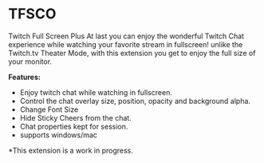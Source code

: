 # TFSCO
Twitch Full Screen Plus
At last you can enjoy the wonderful Twitch Chat experience while watching your favorite stream in fullscreen! unlike the Twitch.tv Theater Mode, with this extension you get to enjoy the full size of your monitor.

<b>Features:</b>

- Enjoy twitch chat while watching in fullscreen.
- Control the chat overlay size, position, opacity and background alpha.
- Change Font Size
- Hide Sticky Cheers from the chat.
- Chat properties kept for session.
- supports windows/mac

*This extension is a work in progress.